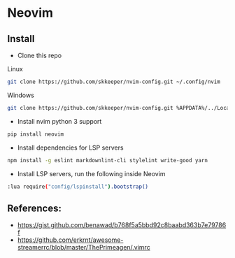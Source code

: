 # Neovim

## Install

- Clone this repo

Linux

```bash
git clone https://github.com/skkeeper/nvim-config.git ~/.config/nvim
```

Windows

```bash
git clone https://github.com/skkeeper/nvim-config.git %APPDATA%/../Local/nvim
```

- Install nvim python 3 support

```bash
pip install neovim
```

- Install dependencies for LSP servers

```bash
npm install -g eslint markdownlint-cli stylelint write-good yarn
```

- Install LSP servers, run the following inside Neovim

```bash
:lua require("config/lspinstall").bootstrap()
```

## References:

- https://gist.github.com/benawad/b768f5a5bbd92c8baabd363b7e79786f
- https://github.com/erkrnt/awesome-streamerrc/blob/master/ThePrimeagen/.vimrc
